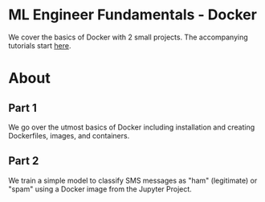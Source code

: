 # ML Engineer Fundamentals - Docker
We cover the basics of Docker with 2 small projects. The accompanying tutorials start [here](https://open.substack.com/pub/evancarlson/p/ml-engineer-fundamentals-docker-part?r=1tjxyk&utm_campaign=post&utm_medium=web&showWelcomeOnShare=true).

# About
## Part 1
We go over the utmost basics of Docker including installation and creating Dockerfiles, images, and containers.

## Part 2
We train a simple model to classify SMS messages as "ham" (legitimate) or "spam" using a Docker image from the Jupyter Project.
